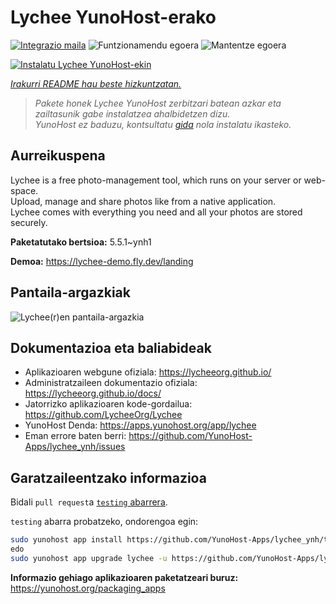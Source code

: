 <!--
Ohart ongi: README hau automatikoki sortu da <https://github.com/YunoHost/apps/tree/master/tools/readme_generator>ri esker
EZ editatu eskuz.
-->

# Lychee YunoHost-erako

[![Integrazio maila](https://dash.yunohost.org/integration/lychee.svg)](https://ci-apps.yunohost.org/ci/apps/lychee/) ![Funtzionamendu egoera](https://ci-apps.yunohost.org/ci/badges/lychee.status.svg) ![Mantentze egoera](https://ci-apps.yunohost.org/ci/badges/lychee.maintain.svg)

[![Instalatu Lychee YunoHost-ekin](https://install-app.yunohost.org/install-with-yunohost.svg)](https://install-app.yunohost.org/?app=lychee)

*[Irakurri README hau beste hizkuntzatan.](./ALL_README.md)*

> *Pakete honek Lychee YunoHost zerbitzari batean azkar eta zailtasunik gabe instalatzea ahalbidetzen dizu.*  
> *YunoHost ez baduzu, kontsultatu [gida](https://yunohost.org/install) nola instalatu ikasteko.*

## Aurreikuspena

Lychee is a free photo-management tool, which runs on your server or web-space.  
Upload, manage and share photos like from a native application.  
Lychee comes with everything you need and all your photos are stored securely.


**Paketatutako bertsioa:** 5.5.1~ynh1

**Demoa:** <https://lychee-demo.fly.dev/landing>

## Pantaila-argazkiak

![Lychee(r)en pantaila-argazkia](./doc/screenshots/screenshot.jpg)

## Dokumentazioa eta baliabideak

- Aplikazioaren webgune ofiziala: <https://lycheeorg.github.io/>
- Administratzaileen dokumentazio ofiziala: <https://lycheeorg.github.io/docs/>
- Jatorrizko aplikazioaren kode-gordailua: <https://github.com/LycheeOrg/Lychee>
- YunoHost Denda: <https://apps.yunohost.org/app/lychee>
- Eman errore baten berri: <https://github.com/YunoHost-Apps/lychee_ynh/issues>

## Garatzaileentzako informazioa

Bidali `pull request`a [`testing` abarrera](https://github.com/YunoHost-Apps/lychee_ynh/tree/testing).

`testing` abarra probatzeko, ondorengoa egin:

```bash
sudo yunohost app install https://github.com/YunoHost-Apps/lychee_ynh/tree/testing --debug
edo
sudo yunohost app upgrade lychee -u https://github.com/YunoHost-Apps/lychee_ynh/tree/testing --debug
```

**Informazio gehiago aplikazioaren paketatzeari buruz:** <https://yunohost.org/packaging_apps>
